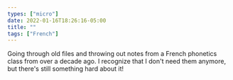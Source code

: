 ```yaml
---
types: ["micro"]
date: 2022-01-16T18:26:16-05:00
title: ""
tags: ["French"]
---
```

Going through old files and throwing out notes from a French phonetics class from over a decade ago. I recognize that I don't need them anymore, but there's still something hard about it!
